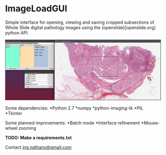 # ImageLoadGUI

Simple interface for opening, viewing and saving cropped subsections of Whole Slide digital pathology images using the (openslide)[openslide.org] python API.

![Screenshot][ss]


Some dependencies:
*Python 2.7
*numpy
*python-imaging-tk
*PIL
*Tkinter

Some planned improvements:
*Batch mode
*Interface refinement
*Mouse-wheel zooming

**TODO: Make a requirements.txt**


Contact
ing.nathany@gmail.com


[ss]: https://github.com/nathanin/imageLoadGUI/blob/master/screenshot.png
